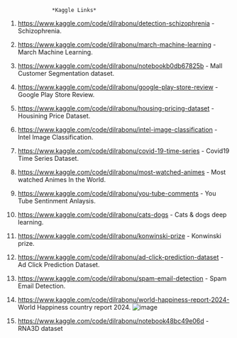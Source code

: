                   *Kaggle Links*
1. https://www.kaggle.com/code/dilrabonu/detection-schizophrenia  - Schizophrenia.

2. https://www.kaggle.com/code/dilrabonu/march-machine-learning  - March Machine Learning.

3. https://www.kaggle.com/code/dilrabonu/notebookb0db67825b  - Mall Customer Segmentation dataset.

4. https://www.kaggle.com/code/dilrabonu/google-play-store-review  - Google Play Store Review.

5. https://www.kaggle.com/code/dilrabonu/housing-pricing-dataset  - Housining Price Dataset.

6. https://www.kaggle.com/code/dilrabonu/intel-image-classification  - Intel Image Classification.

7. https://www.kaggle.com/code/dilrabonu/covid-19-time-series   - Covid19 Time Series Dataset.

8. https://www.kaggle.com/code/dilrabonu/most-watched-animes  - Most watched Animes In the World.

9. https://www.kaggle.com/code/dilrabonu/you-tube-comments - You Tube Sentinment Anlaysis.

10. https://www.kaggle.com/code/dilrabonu/cats-dogs  -  Cats & dogs   deep learning.

11. https://www.kaggle.com/code/dilrabonu/konwinski-prize - Konwinski prize.

12. https://www.kaggle.com/code/dilrabonu/ad-click-prediction-dataset  - Ad Click Prediction Dataset.

13.  https://www.kaggle.com/code/dilrabonu/spam-email-detection    - Spam Email Detection.

14. https://www.kaggle.com/code/dilrabonu/world-happiness-report-2024- World Happiness country report 2024.
![image](https://github.com/user-attachments/assets/982e83b0-b5bb-4927-89f5-a5481ef0a33a)

15. https://www.kaggle.com/code/dilrabonu/notebook48bc49e06d - RNA3D dataset
    

